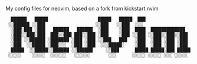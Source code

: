 My config files for neovim, based on a fork from kickstart.nvim
	                                                                       
	  ██████   █████                   █████   █████  ███                  
	 ░░██████ ░░███                   ░░███   ░░███  ░░░                   
	  ░███░███ ░███   ██████   ██████  ░███    ░███  ████  █████████████   
	  ░███░░███░███  ███░░███ ███░░███ ░███    ░███ ░░███ ░░███░░███░░███  
	  ░███ ░░██████ ░███████ ░███ ░███ ░░███   ███   ░███  ░███ ░███ ░███  
	  ░███  ░░█████ ░███░░░  ░███ ░███  ░░░█████░    ░███  ░███ ░███ ░███  
	  █████  ░░█████░░██████ ░░██████     ░░███      █████ █████░███ █████ 
	 ░░░░░    ░░░░░  ░░░░░░   ░░░░░░       ░░░      ░░░░░ ░░░░░ ░░░ ░░░░░  
	                                                                       
